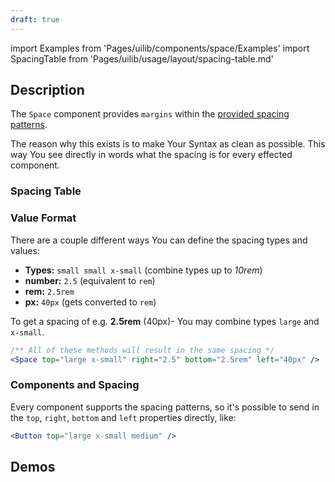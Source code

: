 ```yaml
---
draft: true
---
```


import Examples from 'Pages/uilib/components/space/Examples'
import SpacingTable from 'Pages/uilib/usage/layout/spacing-table.md'

## Description

The `Space` component provides `margins` within the [provided spacing patterns](/uilib/usage/layout/spacing#spacing-helpers).

The reason why this exists is to make Your Syntax as clean as possible.
This way You see directly in words what the spacing is for every effected component.

### Spacing Table

<SpacingTable />

### Value Format

There are a couple different ways You can define the spacing types and values:

- **Types:** `small small x-small` (combine types up to _10rem_)
- **number:** `2.5` (equivalent to `rem`)
- **rem:** `2.5rem`
- **px:** `40px` (gets converted to `rem`)

To get a spacing of e.g. **2.5rem** (40px)- You may combine types `large` and `x-small`.

```jsx
/** All of these methods will result in the same spacing */
<Space top="large x-small" right="2.5" bottom="2.5rem" left="40px" />
```

### Components and Spacing

Every component supports the spacing patterns, so it's possible to send in the `top`, `right`, `bottom` and `left` properties directly, like:

```jsx
<Button top="large x-small medium" />
```

## Demos

<Examples />
